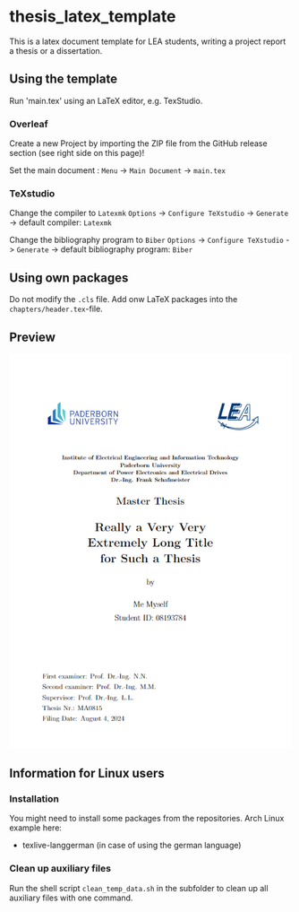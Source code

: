 # thesis_latex_template
This is a latex document template for LEA students, writing a project report a thesis or a dissertation.

## Using the template
Run 'main.tex' using an LaTeX editor, e.g. TexStudio.

### Overleaf
Create a new Project by importing the ZIP file from the GitHub release section (see right side on this page)!

Set the main document :
`Menu` -> `Main Document` -> `main.tex`

### TeXstudio
Change the compiler to `Latexmk`
`Options` -> `Configure TeXstudio` -> `Generate` -> default compiler: `Latexmk`

Change the bibliography program to `Biber`
`Options` -> `Configure TeXstudio` -> `Generate` -> default bibliography program: `Biber`

## Using own packages
Do not modify the `.cls` file. Add onw LaTeX packages into the `chapters/header.tex`-file.

## Preview
![](first_page.png)


## Information for Linux users

### Installation
You might need to install some packages from the repositories. Arch Linux example here:
 * texlive-langgerman (in case of using the german language)
 
### Clean up auxiliary files
Run the shell script `clean_temp_data.sh` in the subfolder to clean up all auxiliary files with one command.
